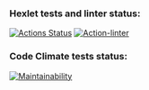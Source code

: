 ### Hexlet tests and linter status:
[![Actions Status](https://github.com/SidorovVladimir/frontend-project-11/workflows/hexlet-check/badge.svg)](https://github.com/SidorovVladimir/frontend-project-11/actions) [![Action-linter](https://github.com/SidorovVladimir/frontend-project-11/actions/workflows/action-linter.yml/badge.svg)](https://github.com/SidorovVladimir/frontend-project-11/actions/workflows/action-linter.yml)

### Code Climate tests status:
[![Maintainability](https://api.codeclimate.com/v1/badges/75a3883295a8ae616d3b/maintainability)](https://codeclimate.com/github/SidorovVladimir/frontend-project-11/maintainability)